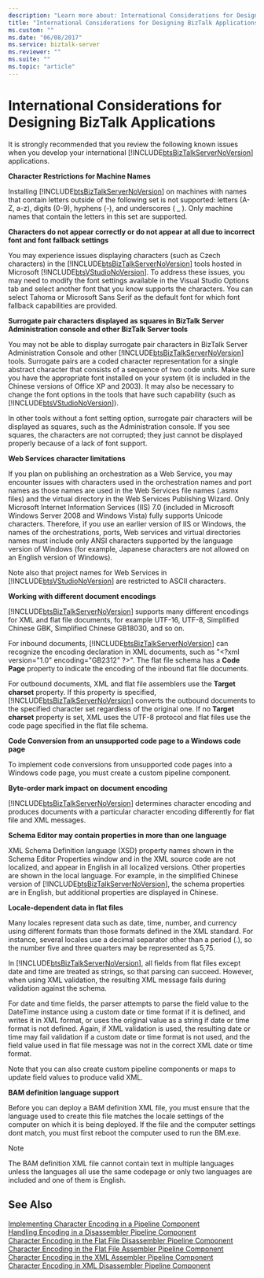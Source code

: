 ```yaml
---
description: "Learn more about: International Considerations for Designing BizTalk Applications"
title: "International Considerations for Designing BizTalk Applications"
ms.custom: ""
ms.date: "06/08/2017"
ms.service: biztalk-server
ms.reviewer: ""
ms.suite: ""
ms.topic: "article"
---
```

# International Considerations for Designing BizTalk Applications
It is strongly recommended that you review the following known issues when you develop your international [!INCLUDE[btsBizTalkServerNoVersion](../includes/btsbiztalkservernoversion-md.md)] applications.  
  
 **Character Restrictions for Machine Names**  
  
 Installing [!INCLUDE[btsBizTalkServerNoVersion](../includes/btsbiztalkservernoversion-md.md)] on machines with names that contain letters outside of the following set is not supported: letters (A-Z, a-z), digits (0-9), hyphens (-), and underscores ( _ ). Only machine names that contain the letters in this set are supported.  
  
 **Characters do not appear correctly or do not appear at all due to incorrect font and font fallback settings**  
  
 You may experience issues displaying characters (such as Czech characters) in the [!INCLUDE[btsBizTalkServerNoVersion](../includes/btsbiztalkservernoversion-md.md)] tools hosted in Microsoft [!INCLUDE[btsVStudioNoVersion](../includes/btsvstudionoversion-md.md)]. To address these issues, you may need to modify the font settings available in the Visual Studio Options tab and select another font that you know supports the characters. You can select Tahoma or Microsoft Sans Serif as the default font for which font fallback capabilities are provided.  
  
 **Surrogate pair characters displayed as squares in BizTalk Server Administration console and other BizTalk Server tools**  
  
 You may not be able to display surrogate pair characters in BizTalk Server Administration Console and other [!INCLUDE[btsBizTalkServerNoVersion](../includes/btsbiztalkservernoversion-md.md)] tools. Surrogate pairs are a coded character representation for a single abstract character that consists of a sequence of two code units. Make sure you have the appropriate font installed on your system (it is included in the Chinese versions of Office XP and 2003). It may also be necessary to change the font options in the tools that have such capability (such as [!INCLUDE[btsVStudioNoVersion](../includes/btsvstudionoversion-md.md)]).  
  
 In other tools without a font setting option, surrogate pair characters will be displayed as squares, such as the Administration console. If you see squares, the characters are not corrupted; they just cannot be displayed properly because of a lack of font support.  
  
 **Web Services character limitations**  
  
 If you plan on publishing an orchestration as a Web Service, you may encounter issues with characters used in the orchestration names and port names as those names are used in the Web Services file names (.asmx files) and the virtual directory in the Web Services Publishing Wizard. Only Microsoft Internet Information Services (IIS) 7.0 (included in Microsoft Windows Server 2008 and Windows Vista) fully supports Unicode characters. Therefore, if you use an earlier version of IIS or Windows, the names of the orchestrations, ports, Web services and virtual directories names must include only ANSI characters supported by the language version of Windows (for example, Japanese characters are not allowed on an English version of Windows).  
  
 Note also that project names for Web Services in [!INCLUDE[btsVStudioNoVersion](../includes/btsvstudionoversion-md.md)] are restricted to ASCII characters.  
  
 **Working with different document encodings**  
  
 [!INCLUDE[btsBizTalkServerNoVersion](../includes/btsbiztalkservernoversion-md.md)] supports many different encodings for XML and flat file documents, for example UTF-16, UTF-8, Simplified Chinese GBK, Simplified Chinese GB18030, and so on.  
  
 For inbound documents, [!INCLUDE[btsBizTalkServerNoVersion](../includes/btsbiztalkservernoversion-md.md)] can recognize the encoding declaration in XML documents, such as "\<?xml version="1.0" encoding="GB2312" ?\>". The flat file schema has a **Code Page** property to indicate the encoding of the inbound flat file documents.  
  
 For outbound documents, XML and flat file assemblers use the **Target charset** property. If this property is specified, [!INCLUDE[btsBizTalkServerNoVersion](../includes/btsbiztalkservernoversion-md.md)] converts the outbound documents to the specified character set regardless of the original one. If no **Target charset** property is set, XML uses the UTF-8 protocol and flat files use the code page specified in the flat file schema.  
  
 **Code Conversion from an unsupported code page to a Windows code page**  
  
 To implement code conversions from unsupported code pages into a Windows code page, you must create a custom pipeline component.  
  
 **Byte-order mark impact on document encoding**  
  
 [!INCLUDE[btsBizTalkServerNoVersion](../includes/btsbiztalkservernoversion-md.md)] determines character encoding and produces documents with a particular character encoding differently for flat file and XML messages.  
  
 **Schema Editor may contain properties in more than one language**  
  
 XML Schema Definition language (XSD) property names shown in the Schema Editor Properties window and in the XML source code are not localized, and appear in English in all localized versions. Other properties are shown in the local language. For example, in the simplified Chinese version of [!INCLUDE[btsBizTalkServerNoVersion](../includes/btsbiztalkservernoversion-md.md)], the schema properties are in English, but additional properties are displayed in Chinese.  
  
 **Locale-dependent data in flat files**  
  
 Many locales represent data such as date, time, number, and currency using different formats than those formats defined in the XML standard. For instance, several locales use a decimal separator other than a period (.), so the number five and three quarters may be represented as 5,75.  
  
 In [!INCLUDE[btsBizTalkServerNoVersion](../includes/btsbiztalkservernoversion-md.md)], all fields from flat files except date and time are treated as strings, so that parsing can succeed. However, when using XML validation, the resulting XML message fails during validation against the schema.  
  
 For date and time fields, the parser attempts to parse the field value to the DateTime instance using a custom date or time format if it is defined, and writes it in XML format, or uses the original value as a string if date or time format is not defined. Again, if XML validation is used, the resulting date or time may fail validation if a custom date or time format is not used, and the field value used in flat file message was not in the correct XML date or time format.  
  
 Note that you can also create custom pipeline components or maps to update field values to produce valid XML.  
  
 **BAM definition language support**  
  
 Before you can deploy a BAM definition XML file, you must ensure that the language used to create this file matches the locale settings of the computer on which it is being deployed. If the file and the computer settings dont match, you must first reboot the computer used to run the BM.exe.  
  
> [!NOTE]
>  The BAM definition XML file cannot contain text in multiple languages unless the languages all use the same codepage or only two languages are included and one of them is English.  
  
## See Also  
 [Implementing Character Encoding in a Pipeline Component](../core/implementing-character-encoding-in-a-pipeline-component.md)   
 [Handling Encoding in a Disassembler Pipeline Component](../core/handling-encoding-in-a-disassembler-pipeline-component.md)   
 [Character Encoding in the Flat File Disassembler Pipeline Component](../core/character-encoding-in-the-flat-file-disassembler-pipeline-component.md)   
 [Character Encoding in the Flat File Assembler Pipeline Component](../core/character-encoding-in-the-flat-file-assembler-pipeline-component.md)   
 [Character Encoding in the XML Assembler Pipeline Component](../core/character-encoding-in-the-xml-assembler-pipeline-component.md)   
 [Character Encoding in XML Disassembler Pipeline Component](../core/character-encoding-in-xml-disassembler-pipeline-component.md)
